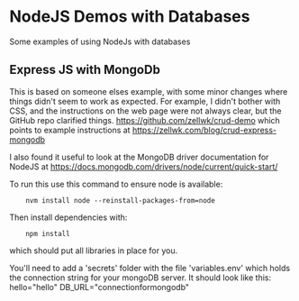 # NodeJS Demos with Databases
Some examples of using NodeJs with databases

## Express JS with MongoDb
This is based on someone elses example, with some minor changes where things didn't seem to work as expected. For example, I didn't bother with CSS, and the instructions on the web page were not always clear, but the GitHub repo clarified things.
https://github.com/zellwk/crud-demo which points to example instructions at https://zellwk.com/blog/crud-express-mongodb 

I also found it useful to look at the MongoDB driver documentation for NodeJS at https://docs.mongodb.com/drivers/node/current/quick-start/ 

To run this use this command to ensure node is available:

        nvm install node --reinstall-packages-from=node

Then install dependencies with:

        npm install

which should put all libraries in place for you.

You'll need to add a 'secrets' folder with the file 'variables.env' which holds the connection string for your mongoDB server. It should look like this:
hello="hello"
DB_URL="connectionformongodb"

